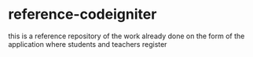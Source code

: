reference-codeigniter
=====================

this is a reference repository of the work already done on the form of the application where students and teachers register
